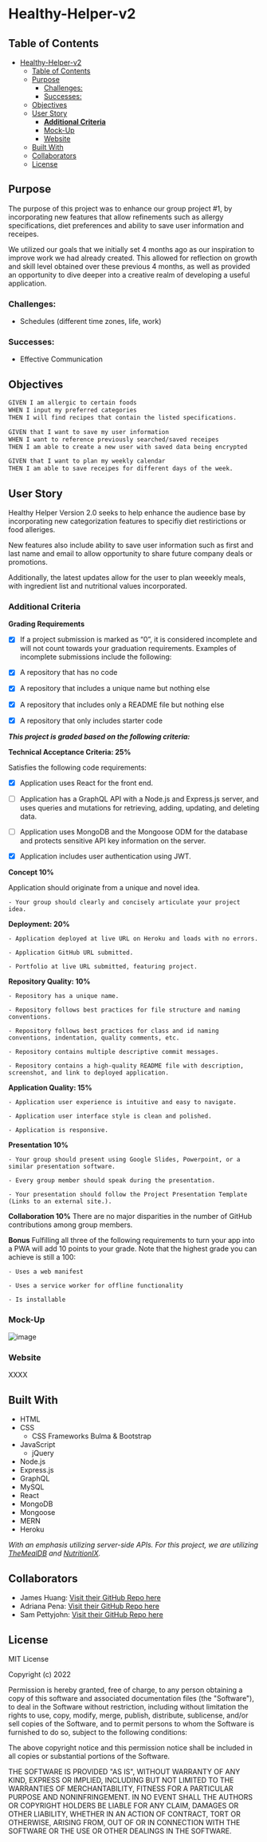 # Healthy-Helper-v2

## Table of Contents

- [Healthy-Helper-v2](#healthy-helper-v2)
  - [Table of Contents](#table-of-contents)
  - [Purpose](#purpose)
    - [Challenges:](#challenges)
    - [Successes:](#successes)
  - [Objectives](#objectives)
  - [User Story](#user-story)
    - [**Additional Criteria**](#additional-criteria)
    - [Mock-Up](#mock-up)
    - [Website](#website)
  - [Built With](#built-with)
  - [Collaborators](#collaborators)
  - [License](#license)

## Purpose
The purpose of this project was to enhance our group project #1, by incorporating new features that allow refinements such as allergy specifications, diet preferences and ability to save user information and receipes.

We utilized our goals that we initially set 4 months ago as our inspiration to improve work we had already created. This allowed for reflection on growth and skill level obtained over these previous 4 months, as well as provided an opportunity to dive deeper into a creative realm of developing a useful application. 

### Challenges: 
- Schedules (different time zones, life, work)

### Successes: 
- Effective Communication 


## Objectives
```md
GIVEN I am allergic to certain foods
WHEN I input my preferred categories
THEN I will find recipes that contain the listed specifications. 

GIVEN that I want to save my user information 
WHEN I want to reference previously searched/saved receipes
THEN I am able to create a new user with saved data being encrypted

GIVEN that I want to plan my weekly calendar
THEN I am able to save receipes for different days of the week.
```
## User Story 

Healthy Helper Version 2.0 seeks to help enhance the audience base by incorporating new categorization features to specifiy diet restirictions or food alleriges. 

New features also include ability to save user information such as first and last name and email to allow opportunity to share future company deals or promotions.

Additionally, the latest updates allow for the user to plan weeekly meals, with ingredient list and nutritional values incorporated.


### **Additional Criteria**

**Grading Requirements**

- [x] If a project submission is marked as “0”, it is considered incomplete and will not count towards your graduation requirements. Examples of incomplete submissions include the following:

- [x] A repository that has no code

- [x] A repository that includes a unique name but nothing else

- [x] A repository that includes only a README file but nothing else

- [x] A repository that only includes starter code

***This project is graded based on the following criteria:***

**Technical Acceptance Criteria: 25%**

  Satisfies the following code requirements:

- [x] Application uses React for the front end.

- [ ] Application has a GraphQL API with a Node.js and Express.js server, and uses queries and mutations for retrieving, adding, updating, and deleting data.

- [ ] Application uses MongoDB and the Mongoose ODM for the database and protects sensitive API key information on the server.

- [x] Application includes user authentication using JWT.

**Concept 10%**

Application should originate from a unique and novel idea.

    - Your group should clearly and concisely articulate your project idea.

**Deployment: 20%**

    - Application deployed at live URL on Heroku and loads with no errors.

    - Application GitHub URL submitted.

    - Portfolio at live URL submitted, featuring project.

**Repository Quality: 10%**

    - Repository has a unique name.

    - Repository follows best practices for file structure and naming conventions.

    - Repository follows best practices for class and id naming conventions, indentation, quality comments, etc.

    - Repository contains multiple descriptive commit messages.

    - Repository contains a high-quality README file with description, screenshot, and link to deployed application.

**Application Quality: 15%**
 
    - Application user experience is intuitive and easy to navigate.
    
    - Application user interface style is clean and polished.
    
    - Application is responsive.

**Presentation 10%**
  
    - Your group should present using Google Slides, Powerpoint, or a similar presentation software.
  
    - Every group member should speak during the presentation.
  
    - Your presentation should follow the Project Presentation Template (Links to an external site.).

**Collaboration 10%**
There are no major disparities in the number of GitHub contributions among group members.

**Bonus**
Fulfilling all three of the following requirements to turn your app into a PWA will add 10 points to your grade. Note that the highest grade you can achieve is still a 100:

    - Uses a web manifest

    - Uses a service worker for offline functionality

    - Is installable



### Mock-Up

![image](.)

### Website
XXXX

## Built With

- HTML
- CSS
    - CSS Frameworks Bulma & Bootstrap
- JavaScript
    - jQuery
- Node.js
- Express.js
- GraphQL
- MySQL
- React
- MongoDB
- Mongoose
- MERN
- Heroku


*With an emphasis utilizing server-side APIs. For this project, we are utilizing [TheMealDB](https://www.themealdb.com/api.php) and [NutritionIX](https://docs.google.com/document/d/1_q-K-ObMTZvO0qUEAxROrN3bwMujwAN25sLHwJzliK0/edit#heading=h.jpcgv4yap78u).*


## Collaborators

- James Huang: [Visit their GitHub Repo here](https://github.com/mrxanthic)
- Adriana Pena: [Visit their GitHub Repo here](https://github.com/adrianapvent)
- Sam Pettyjohn: [Visit their GitHub Repo here](https://github.com/sam-pettyjohn)

## License
MIT License

Copyright (c) 2022 

Permission is hereby granted, free of charge, to any person obtaining a copy
of this software and associated documentation files (the "Software"), to deal
in the Software without restriction, including without limitation the rights
to use, copy, modify, merge, publish, distribute, sublicense, and/or sell
copies of the Software, and to permit persons to whom the Software is
furnished to do so, subject to the following conditions:

The above copyright notice and this permission notice shall be included in all
copies or substantial portions of the Software.

THE SOFTWARE IS PROVIDED "AS IS", WITHOUT WARRANTY OF ANY KIND, EXPRESS OR IMPLIED, INCLUDING BUT NOT LIMITED TO THE WARRANTIES OF MERCHANTABILITY, FITNESS FOR A PARTICULAR PURPOSE AND NONINFRINGEMENT. IN NO EVENT SHALL THE AUTHORS OR COPYRIGHT HOLDERS BE LIABLE FOR ANY CLAIM, DAMAGES OR OTHER LIABILITY, WHETHER IN AN ACTION OF CONTRACT, TORT OR OTHERWISE, ARISING FROM, OUT OF OR IN CONNECTION WITH THE SOFTWARE OR THE USE OR OTHER DEALINGS IN THE SOFTWARE.
